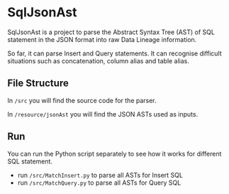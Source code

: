 # SqlJsonAst
SqlJsonAst is a project to parse the Abstract Syntax Tree (AST) of SQL statement in the JSON format
into raw Data Lineage information.

So far, it can parse Insert and Query statements. It can recognise difficult situations
such as concatenation, column alias and table alias.

## File Structure
In `/src` you will find the source code for the parser.

In `/resource/jsonAst` you will find the JSON ASTs used as inputs.

## Run
You can run the Python script separately to see how it works for different SQL statement.

- run `/src/MatchInsert.py` to parse all ASTs for Insert SQL
- run `/src/MatchQuery.py` to parse all ASTs for Query SQL
